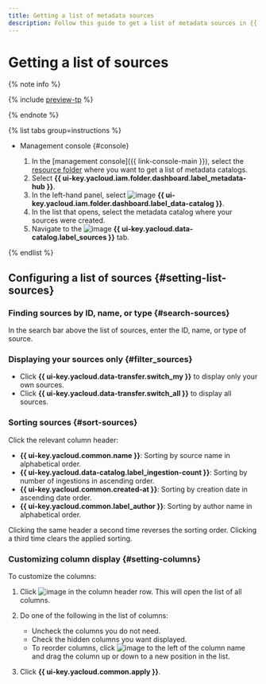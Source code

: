 ```yaml
---
title: Getting a list of metadata sources
description: Follow this guide to get a list of metadata sources in {{ data-catalog-full-name }}.
---
```


# Getting a list of sources


{% note info %}

{% include [preview-tp](../../../_includes/preview-tp.md) %}

{% endnote %}


{% list tabs group=instructions %}

- Management console {#console}

    1. In the [management console]({{ link-console-main }}), select the [resource folder](../../../resource-manager/concepts/resources-hierarchy.md#folder) where you want to get a list of metadata catalogs.
    1. Select **{{ ui-key.yacloud.iam.folder.dashboard.label_metadata-hub }}**.
    1. In the left-hand panel, select ![image](../../../_assets/console-icons/folder-magnifier.svg) **{{ ui-key.yacloud.iam.folder.dashboard.label_data-catalog }}**.
    1. In the list that opens, select the metadata catalog where your sources were created.
    1. Navigate to the ![image](../../../_assets/console-icons/cloud-arrow-up-in.svg) **{{ ui-key.yacloud.data-catalog.label_sources }}** tab.

{% endlist %}

## Configuring a list of sources {#setting-list-sources}

### Finding sources by ID, name, or type {#search-sources}

In the search bar above the list of sources, enter the ID, name, or type of source.

### Displaying your sources only {#filter_sources}

* Click **{{ ui-key.yacloud.data-transfer.switch_my }}** to display only your own sources.
* Click **{{ ui-key.yacloud.data-transfer.switch_all }}** to display all sources.

### Sorting sources {#sort-sources}

Click the relevant column header:

* **{{ ui-key.yacloud.common.name }}**: Sorting by source name in alphabetical order.
* **{{ ui-key.yacloud.data-catalog.label_ingestion-count }}**: Sorting by number of ingestions in ascending order.
* **{{ ui-key.yacloud.common.created-at }}**: Sorting by creation date in ascending date order.
* **{{ ui-key.yacloud.common.label_author }}**: Sorting by author name in alphabetical order.

Clicking the same header a second time reverses the sorting order. Clicking a third time clears the applied sorting.

### Customizing column display {#setting-columns}

To customize the columns:

1. Click ![image](../../../_assets/console-icons/gear.svg) in the column header row. This will open the list of all columns.
1. Do one of the following in the list of columns:

    * Uncheck the columns you do not need.
    * Check the hidden columns you want displayed.
    * To reorder columns, click ![image](../../../_assets/console-icons/grip.svg) to the left of the column name and drag the column up or down to a new position in the list.

1. Click **{{ ui-key.yacloud.common.apply }}**.
